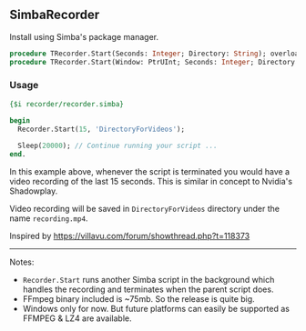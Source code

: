 ## SimbaRecorder

Install using Simba's package manager.

```pascal
procedure TRecorder.Start(Seconds: Integer; Directory: String); overload; // record currently targeted window
procedure TRecorder.Start(Window: PtrUInt; Seconds: Integer; Directory: String); // record a window handle
```

### Usage

```pascal
{$i recorder/recorder.simba}

begin
  Recorder.Start(15, 'DirectoryForVideos'); 
  
  Sleep(20000); // Continue running your script ...
end.
```

In this example above, whenever the script is terminated you would have a video recording of the last 15 seconds.
This is similar in concept to Nvidia's Shadowplay.

Video recording will be saved in `DirectoryForVideos` directory under the name `recording.mp4`.

Inspired by https://villavu.com/forum/showthread.php?t=118373

---

Notes: 
  - `Recorder.Start` runs another Simba script in the background which handles the recording and terminates when the parent script does.
  - FFmpeg binary included is ~75mb. So the release is quite big.
  - Windows only for now. But future platforms can easily be supported as FFMPEG & LZ4 are available.
